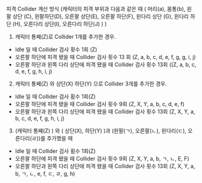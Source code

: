 피격 Collider 계산 방식 
(캐릭터의 피격 부위과 다음과 같은 때 ( 머리(a), 몸통(b), 왼팔 상단 (C), 왼팔하단(D), 오른팔 상단(E), 오른팔 하단(F), 왼다리 상단 (G), 왼다리 하단 (H), 오른다리 상단(I), 오른다리 하단(J) ) )

1. 캐릭터 통째(Z)로 Collider 1개를 추가한 경우.
- Idle 일 때 Collider 검사 횟수 1회 (Z) 
- 오른팔 하단에 피격 됐을 때 Collider 검사 횟수 13 회 (Z, a, b, c, d, e, f, g, g, i, j)
- 오른팔 하단과 왼쪽 다리 상단에 피격 됐을 때 Collider 검사 횟수 13회 ((Z, a, b, c, d, e, f, g, h, i, j)

2. 캐릭터 통째(Z) 와 상단(X) 하단(Y) 으로 Collider 3개를 추가한 경우.
- Idle 일 때 Collider 검사 횠수 1회(Z)
- 오른팔 하단에 피격 됐을 때 Collider 검사 횟수 9회 (Z, X, Y, a, b, c, d, e, f)
- 오른팔 하단과 왼쪽 다리 상단에 피격 됐을 때 Collider 검사 횟수 13회 (Z, X, Y, a, b, c, d, e, f, g, h, i, j)

3. (캐릭터 통째(Z) ) 와 ( 상단(X), 하단(Y) )과  (왼팔(ㄱ), 오른팔(ㄴ), 왼다리(ㄷ), 오른다리(ㄹ))를 추가했을 때
- Idle 일 때 Collider 검사 횠수 1회(Z)
- 오른팔 하단에 피격 됐을 때 Collider 검사 횟수 9회 (Z, X, Y, a, b, ㄱ, ㄴ, E, F)
- 오른팔 하단과 왼쪽 다리 상단에 피격 됐을 때 Collider 검사 횟수 13회 (Z, X, Y, a, b, ㄱ, ㄴ, e, f, ㄷ, ㄹ, g, h)
